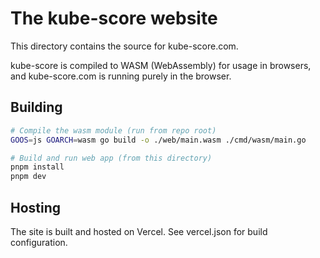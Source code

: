 # The kube-score website

This directory contains the source for kube-score.com.

kube-score is compiled to WASM (WebAssembly) for usage in browsers, and kube-score.com is running purely in the browser.

## Building

```bash
# Compile the wasm module (run from repo root)
GOOS=js GOARCH=wasm go build -o ./web/main.wasm ./cmd/wasm/main.go
```

```bash
# Build and run web app (from this directory)
pnpm install
pnpm dev
```

## Hosting

The site is built and hosted on Vercel. See vercel.json for build configuration.


